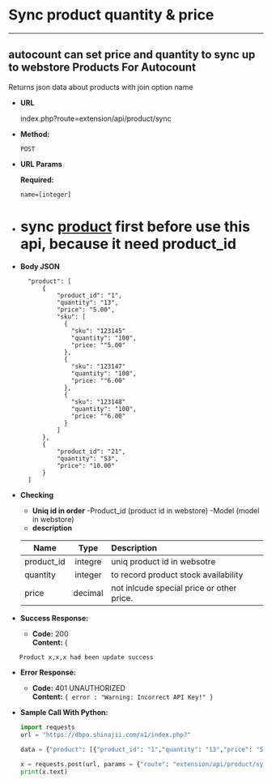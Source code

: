 # Sync product quantity & price
---
autocount can set price and quantity  to sync up to webstore
**Products For Autocount**
----
  Returns json data about products with join option name

* **URL**

  index.php?route=extension/api/product/sync
* **Method:**

  `POST`
  
*  **URL Params**

   **Required:**
 
   `name=[integer]`
* # sync [product](https://github.com/ytyeoh/autocount/blob/main/product/product.md) first before use this api, because it need product_id
* **Body JSON**
  ```{
    "product": [
        {
            "product_id": "1",
            "quantity": "13",
            "price": "5.00",
            "sku": [
              {
                "sku": "123145"
                "quantity": "100",
                "price: ""5.00"
              },
              {
                "sku": "123147"
                "quantity": "100",
                "price: ""6.00"
              },
              {
                "sku": "123148"
                "quantity": "100",
                "price: ""6.00"
              }
            ]
        },
        {
            "product_id": "21",
            "quantity": "53",
            "price": "10.00"
        }
    ]

* **Checking**
  * **Uniq id in order**
  -Product_id  (product id in webstore)
  -Model (model in webstore)
  * **description**

  | Name|Type|Description|
  |----------|:-------------:|:------|
  |product_id| integre|uniq product id in websotre|
  |quantity|integer|to record product stock availability  |
  |price|decimal|not inlcude special price or other price.|

* **Success Response:**

  * **Code:** 200 <br />
    **Content:** {
```
   Product x,x,x had been update success
```


* **Error Response:**

  * **Code:** 401 UNAUTHORIZED <br />
    **Content:** `{ error : "Warning: Incorrect API Key!" }`

* **Sample Call With Python:**

  ```Python
  import requests
  url = "https://dbpo.shinajii.com/a1/index.php?"
    
  data = {"product": [{"product_id": "1","quantity": "13","price": "5.00"},{"product_id": "21","quantity": "53","price": "10.00"}]}

  x = requests.post(url, params = {"route": "extension/api/product/sync","key":"key","username": "username"}, json = data)
  print(x.text)
  ```

